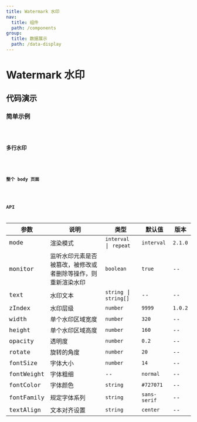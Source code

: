```yaml
---
title: Watermark 水印
nav:
  title: 组件
  path: /components
group:
  title: 数据展示
  path: /data-display
---
```


# Watermark 水印

## 代码演示

### 简单示例

<code src="./demo/demo-01.tsx" />

### 多行水印

<code src="./demo/demo-02.tsx" />

### 整个 body 页面

<code src="./demo/demo-03.tsx" />

## API

| 参数       | 说明                                                         | 类型                   | 默认值       | 版本    |
| ---------- | ------------------------------------------------------------ | ---------------------- | ------------ | ------- |
| mode       | 渲染模式                                                     | `interval` \| `repeat` | `interval`   | `2.1.0` |
| monitor    | 监听水印元素是否被篡改，被修改或者删除等操作，则重新渲染水印 | `boolean`              | `true`       | --      |
| text       | 水印文本                                                     | `string` \| `string[]` | --           | --      |
| zIndex     | 水印层级                                                     | `number`               | `9999`       | `1.0.2` |
| width      | 单个水印区域宽度                                             | `number`               | `320`        | --      |
| height     | 单个水印区域高度                                             | `number`               | `160`        | --      |
| opacity    | 透明度                                                       | `number`               | `0.2`        | --      |
| rotate     | 旋转的角度                                                   | `number`               | `20`         | --      |
| fontSize   | 字体大小                                                     | `number`               | `14`         | --      |
| fontWeight | 字体粗细                                                     | --                     | `normal`     | --      |
| fontColor  | 字体颜色                                                     | `string`               | `#727071`    | --      |
| fontFamily | 规定字体系列                                                 | `string`               | `sans-serif` | --      |
| textAlign  | 文本对齐设置                                                 | `string`               | `center`     | --      |
